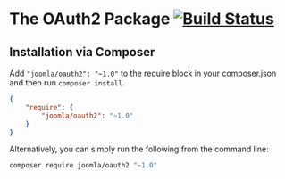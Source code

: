 # The OAuth2 Package [![Build Status](https://travis-ci.org/joomla-framework/oauth2.png?branch=master)](https://travis-ci.org/joomla-framework/oauth2)

## Installation via Composer

Add `"joomla/oauth2": "~1.0"` to the require block in your composer.json and then run `composer install`.

```json
{
	"require": {
		"joomla/oauth2": "~1.0"
	}
}
```

Alternatively, you can simply run the following from the command line:

```sh
composer require joomla/oauth2 "~1.0"
```
